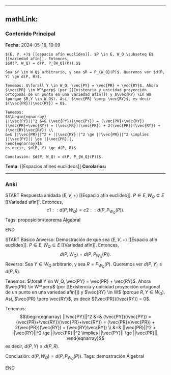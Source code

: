 
---
mathLink:
---
### Contenido Principal

**Fecha:** 2024-05-16, 10:09

```ad-lemma
$(E, V, +)$ [[espacio afín euclídeo]]. $P \in E, W_Q \subseteq E$ [[variedad afín]]. Entonces,
$$d(P, W_Q) = d(P, P_{W_Q}(P)).$$
```

```ad-proof
Sea $Y \in W_Q$ arbitrario, y sea $R = P_{W_Q}(P)$. Queremos ver $d(P, Y) \ge d(P, R)$.

Tenemos: $\forall Y \in W_Q, \vec{PY} = \vec{PR} + \vec{RY}$. Ahora $\vec{PR} \in W^\perp$ (por [[Existencia y unicidad proyección ortogonal de un punto en una variedad afín]]) y $\vec{RY} \in W$ (porque $R,Y \in W_Q$). Así, $\vec{PR} \perp \vec{RY}$, es decir $(\vec{PR})(\vec{RY}) = 0$.

Tenemos:
$$\begin{eqnarray}
||\vec{PY}||^2 &=& (\vec{PY})(\vec{PY}) = (\vec{PR}+\vec{RY})(\vec{PR}+\vec{RY}) = (\vec{PR})(\vec{PR}) + 2(\vec{PR})(\vec{RY}) + (\vec{RY}\vec{RY}) \\
&=& ||\vec{PR}||^2 + ||\vec{RY}||^2 \ge ||\vec{PR}||^2 \implies ||\vec{PY}|| \ge ||\vec{PR}||,
\end{eqnarray}$$
es decir, $d(P, Y) \ge d(P, R)$.

Conclusión: $d(P, W_Q) = d(P, P_{W_Q}(P))$.
```

**Tema:** [[Espacios afines euclídeos]]
**Corolarios:**

---
### Anki

START
Respuesta anidada
$(E, V, +)$ [[Espacio afín euclídeo]]. $P \in E, W_Q \subseteq E$ [[Variedad afín]]. Entonces,
$${{c1::d(P, W_Q)}} = {{c2::d(P, P_{W_Q}(P))}}.$$
Tags: proposición/teorema ÁlgebraI
<!--ID: 1715864620189-->
END

START
Básico
Anverso: Demostración de que sea $(E, V, +)$ [[Espacio afín euclídeo]]. $P \in E, W_Q \subseteq E$ [[Variedad afín]]. Entonces,
$$d(P, W_Q) = d(P, P_{W_Q}(P)).$$
Reverso: Sea $Y \in W_Q$ arbitrario, y sea $R = P_{W_Q}(P)$. Queremos ver $d(P, Y) \ge d(P, R)$.

Tenemos: $\forall Y \in W_Q, \vec{PY} = \vec{PR} + \vec{RY}$. Ahora $\vec{PR} \in W^\perp$ (por [[Existencia y unicidad proyección ortogonal de un punto en una variedad afín]]) y $\vec{RY} \in W$ (porque $R,Y \in W_Q$). Así, $\vec{PR} \perp \vec{RY}$, es decir $(\vec{PR})(\vec{RY}) = 0$.

Tenemos:
$$\begin{eqnarray}
||\vec{PY}||^2 &=& (\vec{PY})(\vec{PY}) = (\vec{PR}+\vec{RY})(\vec{PR}+\vec{RY}) = (\vec{PR})(\vec{PR}) + 2(\vec{PR})(\vec{RY}) + (\vec{RY}\vec{RY}) \\
&=& ||\vec{PR}||^2 + ||\vec{RY}||^2 \ge ||\vec{PR}||^2 \implies ||\vec{PY}|| \ge ||\vec{PR}||,
\end{eqnarray}$$
es decir, $d(P, Y) \ge d(P, R)$.

Conclusión: $d(P, W_Q) = d(P, P_{W_Q}(P))$.
Tags: demostración ÁlgebraI
<!--ID: 1715864620195-->
END

